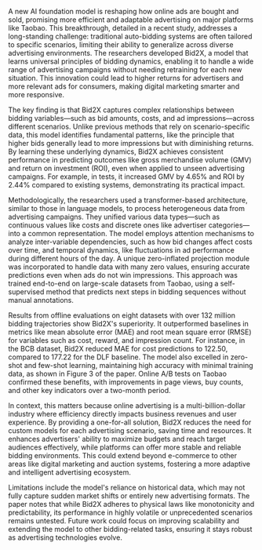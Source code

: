 A new AI foundation model is reshaping how online ads are bought and sold, promising more efficient and adaptable advertising on major platforms like Taobao. This breakthrough, detailed in a recent study, addresses a long-standing challenge: traditional auto-bidding systems are often tailored to specific scenarios, limiting their ability to generalize across diverse advertising environments. The researchers developed Bid2X, a model that learns universal principles of bidding dynamics, enabling it to handle a wide range of advertising campaigns without needing retraining for each new situation. This innovation could lead to higher returns for advertisers and more relevant ads for consumers, making digital marketing smarter and more responsive.

The key finding is that Bid2X captures complex relationships between bidding variables—such as bid amounts, costs, and ad impressions—across different scenarios. Unlike previous methods that rely on scenario-specific data, this model identifies fundamental patterns, like the principle that higher bids generally lead to more impressions but with diminishing returns. By learning these underlying dynamics, Bid2X achieves consistent performance in predicting outcomes like gross merchandise volume (GMV) and return on investment (ROI), even when applied to unseen advertising campaigns. For example, in tests, it increased GMV by 4.65% and ROI by 2.44% compared to existing systems, demonstrating its practical impact.

Methodologically, the researchers used a transformer-based architecture, similar to those in language models, to process heterogeneous data from advertising campaigns. They unified various data types—such as continuous values like costs and discrete ones like advertiser categories—into a common representation. The model employs attention mechanisms to analyze inter-variable dependencies, such as how bid changes affect costs over time, and temporal dynamics, like fluctuations in ad performance during different hours of the day. A unique zero-inflated projection module was incorporated to handle data with many zero values, ensuring accurate predictions even when ads do not win impressions. This approach was trained end-to-end on large-scale datasets from Taobao, using a self-supervised method that predicts next steps in bidding sequences without manual annotations.

Results from offline evaluations on eight datasets with over 132 million bidding trajectories show Bid2X's superiority. It outperformed baselines in metrics like mean absolute error (MAE) and root mean square error (RMSE) for variables such as cost, reward, and impression count. For instance, in the BCB dataset, Bid2X reduced MAE for cost predictions to 122.50, compared to 177.22 for the DLF baseline. The model also excelled in zero-shot and few-shot learning, maintaining high accuracy with minimal training data, as shown in Figure 3 of the paper. Online A/B tests on Taobao confirmed these benefits, with improvements in page views, buy counts, and other key indicators over a two-month period.

In context, this matters because online advertising is a multi-billion-dollar industry where efficiency directly impacts business revenues and user experience. By providing a one-for-all solution, Bid2X reduces the need for custom models for each advertising scenario, saving time and resources. It enhances advertisers' ability to maximize budgets and reach target audiences effectively, while platforms can offer more stable and reliable bidding environments. This could extend beyond e-commerce to other areas like digital marketing and auction systems, fostering a more adaptive and intelligent advertising ecosystem.

Limitations include the model's reliance on historical data, which may not fully capture sudden market shifts or entirely new advertising formats. The paper notes that while Bid2X adheres to physical laws like monotonicity and predictability, its performance in highly volatile or unprecedented scenarios remains untested. Future work could focus on improving scalability and extending the model to other bidding-related tasks, ensuring it stays robust as advertising technologies evolve.